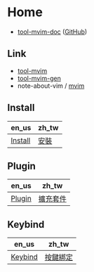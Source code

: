 
# Home

* [tool-mvim-doc](https://samwhelp.github.io/tool-mvim-doc/) ([GitHub](https://github.com/samwhelp/tool-mvim-doc))


## Link

* [tool-mvim](https://github.com/samwhelp/tool-mvim)
* [tool-mvim-gen](https://github.com/samwhelp/tool-mvim-gen)
* note-about-vim / [mvim](https://samwhelp.github.io/note-about-vim/read/project/mvim.html)


## Install

| en_us | zh_tw |
| --- | --- |
| [Install](https://samwhelp.github.io/tool-mvim-doc/read/en_us/start/install.html) | [安裝](https://samwhelp.github.io/tool-mvim-doc/read/zh_tw/start/install.html) |


## Plugin

| en_us | zh_tw |
| --- | --- |
| [Plugin](https://samwhelp.github.io/tool-mvim-doc/read/en_us/feature/plugin.html) | [擴充套件](https://samwhelp.github.io/tool-mvim-doc/read/zh_tw/feature/plugin.html) |


## Keybind

| en_us | zh_tw |
| --- | --- |
| [Keybind](https://samwhelp.github.io/tool-mvim-doc/read/en_us/feature/keybind.html) | [按鍵綁定](https://samwhelp.github.io/tool-mvim-doc/read/zh_tw/feature/keybind.html) |
